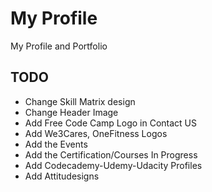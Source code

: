 # My Profile
My Profile and Portfolio

## TODO
* Change Skill Matrix design
* Change Header Image
* Add Free Code Camp Logo in Contact US
* Add We3Cares, OneFitness Logos
* Add the Events
* Add the Certification/Courses In Progress
* Add Codecademy-Udemy-Udacity Profiles
* Add Attitudesigns 